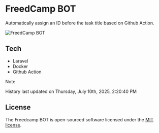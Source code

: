 # FreedCamp BOT

Automatically assign an ID before the task title based on Github Action.

![FreedCamp BOT](https://repository-images.githubusercontent.com/737932867/7d34798b-2680-471c-b089-a78a718d3d6a)

## Tech

- Laravel
- Docker
- Github Action

> [!NOTE]  
> History last updated on Thursday, July 10th, 2025, 2:20:40 PM

## License

The Freedcamp BOT is open-sourced software licensed under the [MIT license](https://opensource.org/licenses/MIT).
